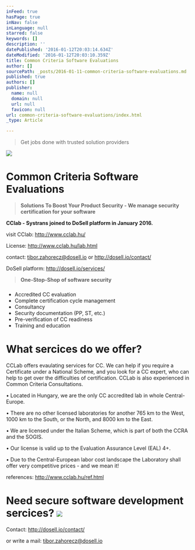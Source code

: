 ```yaml
---
inFeed: true
hasPage: true
inNav: false
inLanguage: null
starred: false
keywords: []
description: ''
datePublished: '2016-01-12T20:03:14.634Z'
dateModified: '2016-01-12T20:03:10.359Z'
title: Common Criteria Software Evaluations
author: []
sourcePath: _posts/2016-01-11-common-criteria-software-evaluations.md
published: true
authors: []
publisher:
  name: null
  domain: null
  url: null
  favicon: null
url: common-criteria-software-evaluations/index.html
_type: Article

---
```

> Get jobs done with trusted solution providers

![](https://s3-us-west-2.amazonaws.com/the-grid-img/p/54c36bdde98f9eb07ce58a0857af099962ec8f6a.png)

# Common Criteria Software Evaluations

> **Solutions To Boost Your Product Security - We manage security certification for your software**

**CClab - Systrans joined to DoSell platform in January 2016\.**

visit CClab: http://www.cclab.hu/

License: http://www.cclab.hu/lab.html

contact: tibor.zahorecz@dosell.io  or  http://dosell.io/contact/ 

DoSell platform: http://dosell.io/services/

> **One-Stop-Shop of software security**

### 

* Accredited CC evaluation
* Complete certification cycle management
* Consultancy
* Security documentation (PP, ST, etc.)
* Pre-verification of CC readiness
* Training and education

# What sercices do we offer?

CCLab offers evaulating services for CC. We can help if you require a Certificate under a National Scheme, and you look for a CC expert, who can help to get over the difficulties of certification. CCLab is also experienced in Common Criteria Consultations.

• Located in Hungary, we are the only CC accredited lab in whole Central-Europe.

• There are no other licensed laboratories for another 765 km to the West, 1000 km to the South, or the North, and 8000 km to the East.

• We are licensed under the Italian Scheme, which is part of both the CCRA and the SOGIS.

• Our license is valid up to the Evaluation Assurance Level (EAL) 4+.

• Due to the Central-European labor cost landscape the Laboratory shall offer very competitive prices - and we mean it!

references: http://www.cclab.hu/ref.html

# Need secure software development sercices? ![](https://the-grid-user-content.s3-us-west-2.amazonaws.com/f28af589-2793-4fa7-a064-5b7ccfbd7458.png)

Contact:  http://dosell.io/contact/ 

or write a mail: tibor.zahorecz@dosell.io